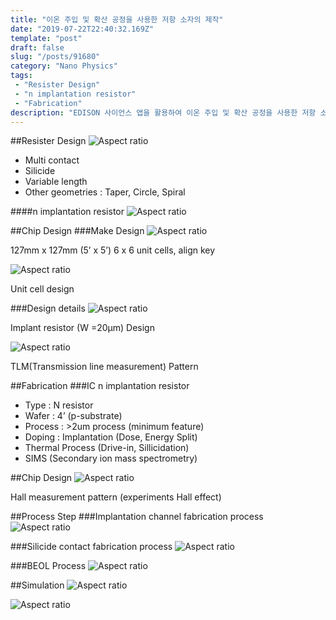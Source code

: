 ```yaml
---
title: "이온 주입 및 확산 공정을 사용한 저항 소자의 제작"
date: "2019-07-22T22:40:32.169Z"
template: "post"
draft: false
slug: "/posts/91680"
category: "Nano Physics"
tags: 
 - "Resister Design"
 - "n implantation resistor"
 - "Fabrication"
description: "EDISON 사이언스 앱을 활용하여 이온 주입 및 확산 공정을 사용한 저항 소자의 제작"
---
```

##Resister Design
![Aspect ratio](/media/POST/9168/0.jpg)

- Multi contact
- Silicide
- Variable length
- Other geometries : Taper, Circle, Spiral

####n implantation resistor
![Aspect ratio](/media/POST/9168/1.jpg)

##Chip Design
###Make Design
![Aspect ratio](/media/POST/9168/2.jpg)

127mm x 127mm (5’ x 5’) 6 x 6 unit cells, align key


![Aspect ratio](/media/POST/9168/3.jpg)

Unit cell design


###Design details
![Aspect ratio](/media/POST/9168/4.jpg)

Implant resistor (W =20μm) Design

![Aspect ratio](/media/POST/9168/5.jpg)

TLM(Transmission line measurement) Pattern

##Fabrication
###IC n implantation resistor 
- Type : N resistor
- Wafer : 4’ (p-substrate)
- Process : >2um process (minimum feature) 
- Doping : Implantation (Dose, Energy Split) 
- Thermal Process (Drive-in, Sillicidation)
- SIMS (Secondary ion mass spectrometry)

##Chip Design
![Aspect ratio](/media/POST/9168/6.jpg)

Hall measurement pattern (experiments Hall effect)

##Process Step
###Implantation channel fabrication process
![Aspect ratio](/media/POST/9168/7.jpg)

###Silicide contact fabrication process
![Aspect ratio](/media/POST/9168/8.jpg)

###BEOL Process
![Aspect ratio](/media/POST/9168/9.jpg)

##Simulation
![Aspect ratio](/media/POST/9168/10.jpg)

![Aspect ratio](/media/POST/9168/11.jpg)
